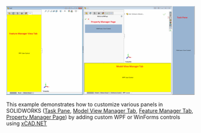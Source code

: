 <img src="data/sw-panels.png" alt="Panels customization in SOLIDWORKS" width="600">

This example demonstrates how to customize various panels in SOLIDWORKS ([Task Pane](https://xcad.xarial.com/extensions/panels/task-pane/), [Model View Manager Tab](https://xcad.xarial.com/extensions/panels/model-view-tab/), [Feature Manager Tab](https://xcad.xarial.com/extensions/panels/feature-manager-tab/), [Property Manager Page](https://xcad.xarial.com/property-pages/controls/custom/)) by adding custom WPF or WinForms controls using [xCAD.NET](https://xcad.net)